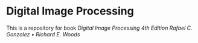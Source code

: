 # Digital Image Processing
This is a repository for book *Digital Image Processing 4th Edition Rafael C. Gonzalez • Richard E. Woods*
